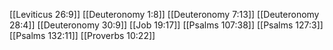 [[Leviticus 26:9]]
[[Deuteronomy 1:8]]
[[Deuteronomy 7:13]]
[[Deuteronomy 28:4]]
[[Deuteronomy 30:9]]
[[Job 19:17]]
[[Psalms 107:38]]
[[Psalms 127:3]]
[[Psalms 132:11]]
[[Proverbs 10:22]]
